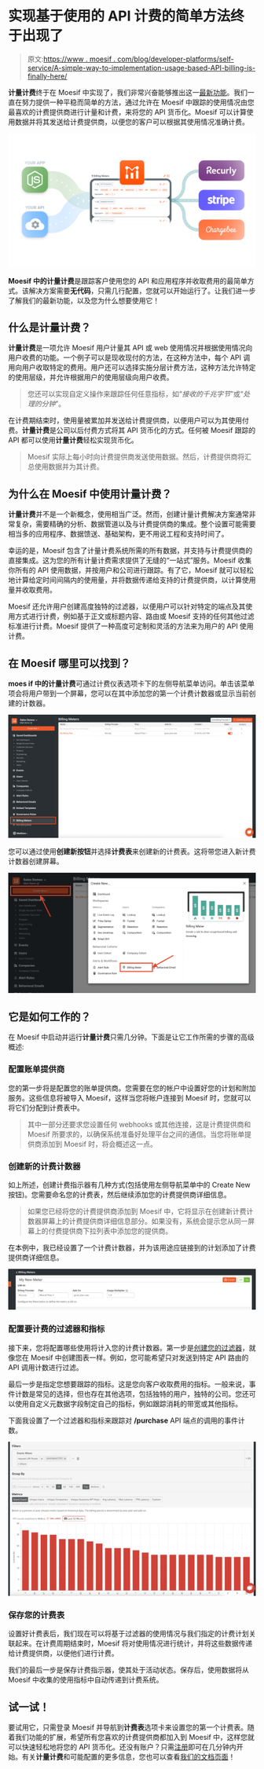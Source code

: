 # 实现基于使用的 API 计费的简单方法终于出现了

> 原文:[https://www . moesif . com/blog/developer-platforms/self-service/A-simple-way-to-implementation-usage-based-API-billing-is-finally-here/](https://www.moesif.com/blog/developer-platforms/self-service/A-simple-way-to-implement-usage-based-API-billing-is-finally-here/)

**计量计费**终于在 Moesif 中实现了，我们非常兴奋能够推出这一[最新功能](https://www.moesif.com/solutions/metered-api-billing?utm_campaign=Int-site&utm_source=blog&utm_medium=body-cta&utm_term=billing-feature-announcement)。我们一直在努力提供一种平稳而简单的方法，通过允许在 Moesif 中跟踪的使用情况由您最喜欢的计费提供商进行计量和计费，来将您的 API 货币化。Moesif 可以计算使用数据并将其发送给计费提供商，以便您的客户可以根据其使用情况准确计费。

![Overview of Metered Billing](img/5acada853f9051e42147625226034f16.png)

**Moesif 中的计量计费**是跟踪客户使用您的 API 和应用程序并收取费用的最简单方式。该解决方案需要**无代码**，只需几行配置，您就可以开始运行了。让我们进一步了解我们的最新功能，以及您为什么想要使用它！

## 什么是计量计费？

**计量计费**是一项允许 Moesif 用户计量其 API 或 web 使用情况并根据使用情况向用户收费的功能。一个例子可以是现收现付的方法，在这种方法中，每个 API 调用向用户收取特定的费用。用户还可以选择实施分层计费方法，这种方法允许特定的使用层级，并允许根据用户的使用层级向用户收费。

> 您还可以实现自定义操作来跟踪任何任意指标，如“*接收的千兆字节*”或“*处理的分钟*”。

在计费期结束时，使用量被累加并发送给计费提供商，以便用户可以为其使用付费。**计量计费**是公司以后付费方式将其 API 货币化的方式。任何被 Moesif 跟踪的 API 都可以使用**计量计费**轻松实现货币化。

> Moesif 实际上每小时向计费提供商发送使用数据。然后，计费提供商将汇总使用数据并为其计费。

## 为什么在 Moesif 中使用计量计费？

**计量计费**并不是一个新概念，使用相当广泛。然而，创建计量计费解决方案通常非常复杂，需要精确的分析、数据管道以及与计费提供商的集成。整个设置可能需要相当多的应用程序、数据馈送、基础架构，更不用说工程和支持时间了。

幸运的是，Moesif 包含了计量计费系统所需的所有数据，并支持与计费提供商的直接集成。这为您的所有计量计费需求提供了无缝的“一站式”服务。Moesif 收集你所有的 API 使用数据，并按用户和公司进行跟踪。有了它，Moesif 就可以轻松地计算给定时间间隔内的使用量，并将数据传递给支持的计费提供商，以计算使用量并收取费用。

Moesif 还允许用户创建高度独特的过滤器，以便用户可以针对特定的端点及其使用方式进行计费，例如基于正文或标题内容、路由或 Moesif 支持的任何其他过滤标准进行计费。Moesif 提供了一种高度可定制和灵活的方法来为用户的 API 使用计费。

## 在 Moesif 哪里可以找到？

**moes if 中的计量计费**可通过计费仪表选项卡下的左侧导航菜单访问。单击该菜单项会将用户带到一个屏幕，您可以在其中添加您的第一个计费计数器或显示当前创建的计数器。

![Example overview of billing meters](img/a217613637db85be24f5a1d4d377a30a.png)

您可以通过使用**创建新按钮**并选择**计费表**来创建新的计费表。这将带您进入新计费计数器创建屏幕。

![Example generating a billing meter](img/a160d3bd7b3a68cf27bbc47aabb367a4.png)

## 它是如何工作的？

在 Moesif 中启动并运行**计量计费**只需几分钟。下面是让它工作所需的步骤的高级概述:

### 配置账单提供商

您的第一步将是配置您的账单提供商。您需要在您的帐户中设置好您的计划和附加服务。这些信息将被导入 Moesif，这样当您将帐户连接到 Moesif 时，您就可以将它们分配到计费表中。

> 其中一部分还要求您设置任何 webhooks 或其他连接，这是计费提供商和 Moesif 所要求的，以确保系统准备好处理平台之间的通信。当您将账单提供商添加到 Moesif 时，将会概述这一点。

### 创建新的计费计数器

如上所述，创建计费指示器有几种方式(包括使用左侧导航菜单中的 Create New 按钮)。您需要命名您的计费表，然后继续添加您的计费提供商详细信息。

> 如果您已经将您的计费提供商添加到 Moesif 中，它将显示在创建新计费计数器屏幕上的计费提供商详细信息部分。如果没有，系统会提示您从同一屏幕上的付费提供商下拉列表中添加您的提供商。

在本例中，我已经设置了一个计费计数器，并为该用途应链接到的计划添加了计费提供商详细信息。

![Example](img/f58f1c57750b9438bef3d8fa8d87d0fb.png)

### 配置要计费的过滤器和指标

接下来，您将配置哪些使用将计入您的计费计数器。第一步是[创建您的过滤器](https://www.moesif.com/docs/api-analytics/?utm_campaign=Int-site&utm_source=blog&utm_medium=body-cta&utm_term=billing-feature-announcement#filters)，就像您在 Moesif 中创建图表一样。例如，您可能希望只对发送到特定 API 路由的 API 调用计数进行过滤。

最后一步是指定您想要跟踪的指标。这是您向客户收取费用的指标。一般来说，事件计数是常见的选择，但也存在其他选项，包括独特的用户，独特的公司。您还可以使用自定义元数据字段制定自己的指标，例如跟踪消耗的带宽或其他指标。

下面我设置了一个过滤器和指标来跟踪对 **/purchase** API 端点的调用的事件计数。

![Example](img/b86416f8f56f3ccf30c4d31dcc46022c.png)

### 保存您的计费表

设置好计费表后，我们现在可以将基于过滤器的使用情况与我们指定的计费计划关联起来。在计费周期结束时，Moesif 将对使用情况进行统计，并将这些数据传递给计费提供商，以便他们进行计费。

我们的最后一步是保存计费指示器，使其处于活动状态。保存后，使用数据将从 Moesif 中收集的使用指标中自动传递到计费系统。

## 试一试！

要试用它，只需登录 Moesif 并导航到**计费表**选项卡来设置您的第一个计费表。随着我们功能的扩展，希望所有您喜欢的计费提供商都加入到 Moesif 中，这样您就可以快速轻松地将您的 API 货币化。还没有账户？只需[注册](https://www.moesif.com/signup?utm_campaign=Int-site&utm_source=blog&utm_medium=body-cta&utm_term=billing-feature-announcement)即可在几分钟内开始。有关**计量计费**和可能配置的更多信息，您也可以查看[我们的文档页面](https://www.moesif.com/docs/metered-billing/?utm_campaign=Int-site&utm_source=blog&utm_medium=body-cta&utm_term=billing-feature-announcement)！